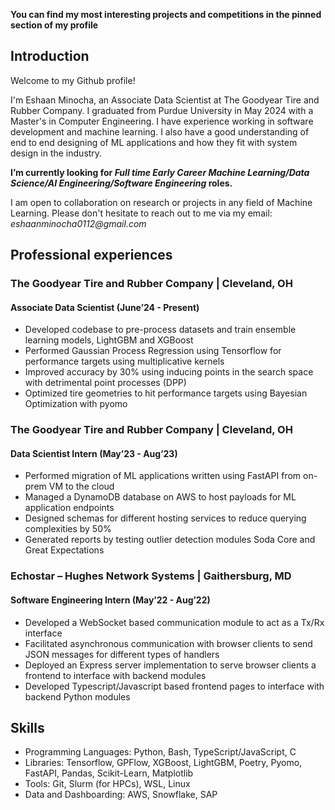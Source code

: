 **You can find my most interesting projects and competitions in the pinned section of my profile**
## Introduction
Welcome to my Github profile!

I'm Eshaan Minocha, an Associate Data Scientist at The Goodyear Tire and Rubber Company. I graduated from Purdue University in May 2024 with a Master's in Computer Engineering. I have experience working in software development and machine learning. I also have a good understanding of end to end designing of ML applications and how they fit with system design in the industry.

**I’m currently looking for _Full time Early Career Machine Learning/Data Science/AI Engineering/Software Engineering_ roles.**

I am open to collaboration on research or projects in any field of Machine Learning. Please don't hesitate to reach out to me via my email: _eshaanminocha0112@gmail.com_

## Professional experiences

### The Goodyear Tire and Rubber Company | Cleveland, OH
#### Associate Data Scientist (June’24 - Present) 
* Developed codebase to pre-process datasets and train ensemble learning models, LightGBM and XGBoost
* Performed Gaussian Process Regression using Tensorflow for performance targets using multiplicative kernels 
* Improved accuracy by 30% using inducing points in the search space with detrimental point processes (DPP)
* Optimized tire geometries to hit performance targets using Bayesian Optimization with pyomo

### The Goodyear Tire and Rubber Company | Cleveland, OH
#### Data Scientist Intern (May’23 - Aug’23) 
* Performed migration of ML applications written using FastAPI from on-prem VM to the cloud
* Managed a DynamoDB database on AWS to host payloads for ML application endpoints 
* Designed schemas for different hosting services to reduce querying complexities by 50%
* Generated reports by testing outlier detection modules Soda Core and Great Expectations

### Echostar – Hughes Network Systems | Gaithersburg, MD
#### Software Engineering Intern (May’22 - Aug’22) 
* Developed a WebSocket based communication module to act as a Tx/Rx interface
* Facilitated asynchronous communication with browser clients to send JSON messages for different types of handlers 
* Deployed an Express server implementation to serve browser clients a frontend to interface with backend modules 
* Developed Typescript/Javascript based frontend pages to interface with backend Python modules

## Skills
* Programming Languages: Python, Bash, TypeScript/JavaScript, C
* Libraries: Tensorflow, GPFlow, XGBoost, LightGBM, Poetry, Pyomo, FastAPI, Pandas, Scikit-Learn, Matplotlib 
* Tools: Git, Slurm (for HPCs), WSL, Linux 
* Data and Dashboarding: AWS, Snowflake, SAP
